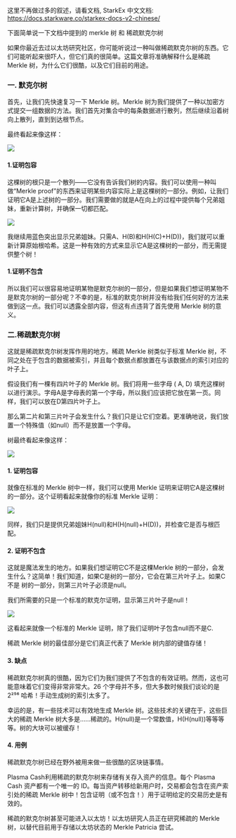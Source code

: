 这里不再做过多的叙述，请看文档,  StarkEx 中文文档: https://docs.starkware.co/starkex-docs-v2-chinese/

下面简单说一下文档中提到的 merkle 树 和 稀疏默克尔树

如果你最近去过以太坊研究社区，你可能听说过一种叫做稀疏默克尔树的东西。它们可能听起来很吓人，但它们真的很简单。这篇文章将准确解释什么是稀疏 Merkle 树，为什么它们很酷，以及它们目前的用途。

### 一. 默克尔树

首先，让我们先快速复习一下 Merkle 树。Merkle 树为我们提供了一种以加密方式提交一组数据的方法。我们首先对集合中的每条数据进行散列，然后继续沿着树向上散列，直到到达根节点。

最终看起来像这样：

![](/media/editor/1_Vtvxs-2-aSRVjTMrlpcDPA_20220523173437264088.png)

#### 1.证明包容
这棵树的根只是一个散列——它没有告诉我们树的内容。我们可以使用一种叫做“Merkle proof”的东西来证明某些内容实际上是这棵树的一部分。例如，让我们证明它A是上述树的一部分。我们需要做的就是A在向上的过程中提供每个兄弟姐妹，重新计算树，并确保一切都匹配。

![](/media/editor/1_HkoTv02wqeG3Y625fKLdBw_20220523173525630158.png)

我继续用蓝色突出显示兄弟姐妹。只需A、H(B)和H(H(C)+H(D))，我们就可以重新计算原始根哈希。这是一种有效的方式来显示它A是这棵树的一部分，而无需提供整个树！

#### 1.证明不包含

所以我们可以很容易地证明某物是默克尔树的一部分，但是如果我们想证明某物不是默克尔树的一部分呢？不幸的是，标准的默克尔树并没有给我们任何好的方法来做到这一点。我们可以透露全部内容，但这有点违背了首先使用 Merkle 树的意义。

### 二.稀疏默克尔树

这就是稀疏默克尔树发挥作用的地方。稀疏 Merkle 树类似于标准 Merkle 树，不同之处在于包含的数据被索引，并且每个数据点都放置在与该数据点的索引对应的叶子上。

假设我们有一棵有四片叶子的 Merkle 树。我们将用一些字母 ( A, D) 填充这棵树以进行演示。字母A是字母表的第一个字母，所以我们应该把它放在第一页。同样，我们可以放在D第四片叶子上。

那么第二片和第三片叶子会发生什么？我们只是让它们空着。更准确地说，我们放置一个特殊值（如null）而不是放置一个字母。

树最终看起来像这样：

![](/media/editor/322_20220523173709185034.png)

#### 1. 证明包容

就像在标准的 Merkle 树中一样，我们可以使用 Merkle 证明来证明它A是这棵树的一部分。这个证明看起来就像你的标准 Merkle 证明：

![](/media/editor/341_20220523173749066930.png)

同样，我们只是提供兄弟姐妹H(null)和H(H(null)+H(D))，并检查它是否与根匹配。

#### 2. 证明不包含

这就是魔法发生的地方。如果我们想证明它C不是这棵Merkle 树的一部分，会发生什么？这简单！我们知道，如果C是树的一部分，它会在第三片叶子上。如果C不是 树的一部分，则第三片叶子必须是null。

我们所需要的只是一个标准的默克尔证明，显示第三片叶子是null！

![](/media/editor/111_20220523173842892218.png)

这看起来就像一个标准的 Merkle 证明，除了我们证明叶子包含null而不是C.

稀疏 Merkle 树的最佳部分是它们真正代表了 Merkle 树内部的键值存储！

#### 3. 缺点

稀疏默克尔树真的很酷，因为它们为我们提供了不包含的有效证明。然而，这也可能意味着它们变得非常非常大。26 个字母并不多，但大多数时候我们谈论的是 2²⁵⁶ 哈希！手动生成树的索引太多了。

幸运的是，有一些技术可以有效地生成 Merkle 树。这些技术的关键在于，这些巨大的稀疏 Merkle 树大多是……稀疏的。H(null)是一个常数值，H(H(null))等等等等。树的大块可以被缓存！

#### 4. 用例

稀疏默克尔树已经在野外被用来做一些很酷的区块链事情。

Plasma Cash利用稀疏的默克尔树来存储有关存入资产的信息。每个 Plasma Cash 资产都有一个唯一的 ID。每当资产转移给新用户时，交易都会包含在资产索引处的稀疏 Merkle 树中！包含证明（或不包含！）用于证明给定的交易历史是有效的。

稀疏的默克尔树甚至可能进入以太坊！以太坊研究人员正在研究稀疏的 Merkle 树，以替代目前用于存储以太坊状态的 Merkle Patricia 尝试。